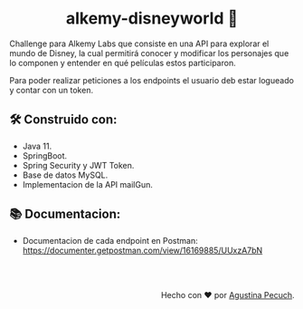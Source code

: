 <h1 align="center"> alkemy-disneyworld 👸</h1>

Challenge para Alkemy Labs que consiste en una API para explorar el mundo de Disney, la cual permitirá conocer y modificar los personajes que lo componen y entender en qué películas estos participaron.

Para poder realizar peticiones a los endpoints el usuario deb estar logueado y contar con un token.

## 🛠️ Construido con:
- Java 11.
- SpringBoot.
- Spring Security y JWT Token.
- Base de datos MySQL.
- Implementacion de la API mailGun.

## 📚 Documentacion:

- Documentacion de cada endpoint en Postman: https://documenter.getpostman.com/view/16169885/UUxzA7bN

</br>
</br>

<p align="right">Hecho con ❤️ por <a href="https://www.linkedin.com/in/agustina-pecuch/">Agustina Pecuch</a>.</p>
